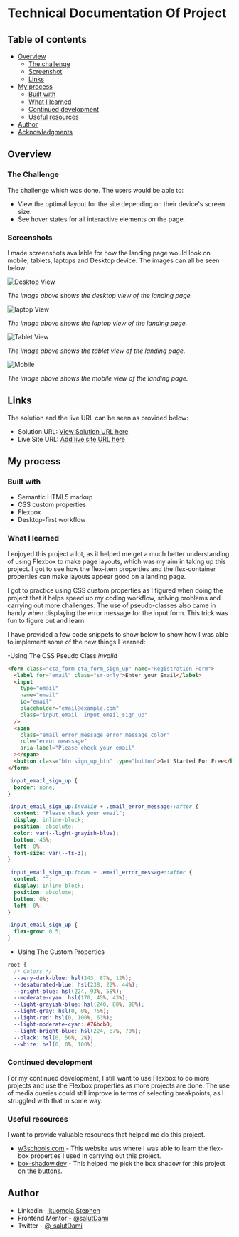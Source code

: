 # Technical Documentation Of Project

## Table of contents

- [Overview](#overview)
  - [The challenge](#the-challenge)
  - [Screenshot](#screenshot)
  - [Links](#links)
- [My process](#my-process)
  - [Built with](#built-with)
  - [What I learned](#what-i-learned)
  - [Continued development](#continued-development)
  - [Useful resources](#useful-resources)
- [Author](#author)
- [Acknowledgments](#acknowledgments)

## Overview

### The Challenge

The challenge which was done. The users would be able to:

- View the optimal layout for the site depending on their device's screen size.
- See hover states for all interactive elements on the page.

### Screenshots

I made screenshots available for how the landing page would look on mobile, tablets, laptops and Desktop device. The images can all be seen below:

![Desktop View](design/Project-screenshot_desktop.jpeg)

_The image above shows the desktop view of the landing page._

![laptop View](design/Project-screenshot_small-laptops.jpeg)

_The image above shows the laptop view of the landing page._

![Tablet View](design/Poject-screenshot_tabltes.jpeg)

_The image above shows the tablet view of the landing page._

![Mobile](design/Project-screenshot_mobilephones.jpeg)

_The image above shows the mobile view of the landing page._

## Links

The solution and the live URL can be seen as provided below:

- Solution URL: [View Solution URL here](https://github.com/stephenikuomola/Fylo-Landing-Page)
- Live Site URL: [Add live site URL here](https://stephenikuomola.github.io/Fylo-Landing-Page/)

## My process

### Built with

- Semantic HTML5 markup
- CSS custom properties
- Flexbox
- Desktop-first workflow

### What I learned

I enjoyed this project a lot, as it helped me get a much better understanding of using Flexbox to make page layouts, which was my aim in taking up this project. I got to see how the flex-item properties and the flex-container properties can make layouts appear good on a landing page.

I got to practice using CSS custom properties as I figured when doing the project that it helps speed up my coding workflow, solving problems and carrying out more challenges. The use of pseudo-classes also came in handy when displaying the error message for the input form. This trick was fun to figure out and learn.

I have provided a few code snippets to show below to show how I was able to implement some of the new things I learned:

-Using The CSS Pseudo Class _invalid_

```html
<form class="cta_form cta_form_sign_up" name="Registration Form">
  <label for="email" class="sr-only">Enter your Email</label>
  <input
    type="email"
    name="email"
    id="email"
    placeholder="email@example.com"
    class="input_email  input_email_sign_up"
  />
  <span
    class="email_error_message error_message_color"
    role="error meassage"
    aria-label="Please check your email"
  ></span>
  <button class="btn sign_up_btn" type="button">Get Started For Free</button>
</form>
```

```css
.input_email_sign_up {
  border: none;
}

.input_email_sign_up:invalid + .email_error_message::after {
  content: "Please check your email";
  display: inline-block;
  position: absolute;
  color: var(--light-grayish-blue);
  bottom: 45%;
  left: 0%;
  font-size: var(--fs-3);
}

.input_email_sign_up:focus + .email_error_message::after {
  content: "";
  display: inline-block;
  position: absolute;
  bottom: 0%;
  left: 0%;
}

.input_email_sign_up {
  flex-grow: 0.5;
}
```

- Using The Custom Properties

```css
root {
  /* Colors */
  --very-dark-blue: hsl(243, 87%, 12%);
  --desaturated-blue: hsl(238, 22%, 44%);
  --bright-blue: hsl(224, 93%, 58%);
  --moderate-cyan: hsl(170, 45%, 43%);
  --light-grayish-blue: hsl(240, 80%, 98%);
  --light-gray: hsl(0, 0%, 75%);
  --light-red: hsl(0, 100%, 63%);
  --light-moderate-cyan: #76bcb0;
  --light-bright-blue: hsl(224, 87%, 70%);
  --black: hsl(0, 56%, 2%);
  --white: hsl(0, 0%, 100%);

```

### Continued development

For my continued development, I still want to use Flexbox to do more projects and use the Flexbox properties as more projects are done. The use of media queries could still improve in terms of selecting breakpoints, as I struggled with that in some way.

### Useful resources

I want to provide valuable resources that helped me do this project.

- [w3schools.com](https://www.w3schools.com) - This website was where I was able to learn the flex-box properties I used in carrying out this project.
- [box-shadow.dev](https://box-shadow.dev/) - This helped me pick the box shadow for this project on the buttons.

## Author

- Linkedin- [Ikuomola Stephen](https://www.linkedin.com/in/ikuomola-stephen/)
- Frontend Mentor - [@salutDami](https://www.frontendmentor.io/profile/stephenikuomola)
- Twitter - [@\_salutDami](https://www.twitter.com/stephenikuomola)
